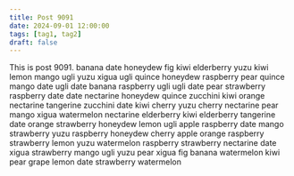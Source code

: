 ```yaml
---
title: Post 9091
date: 2024-09-01 12:00:00
tags: [tag1, tag2]
draft: false
---
```

This is post 9091.
banana
date
honeydew
fig
kiwi
elderberry
yuzu
kiwi
lemon
mango
ugli
yuzu
xigua
ugli
quince
honeydew
raspberry
pear
quince
mango
date
ugli
date
banana
raspberry
ugli
ugli
date
pear
strawberry
raspberry
date
date
nectarine
honeydew
quince
zucchini
kiwi
orange
nectarine
tangerine
zucchini
date
kiwi
cherry
yuzu
cherry
nectarine
pear
mango
xigua
watermelon
nectarine
elderberry
kiwi
elderberry
tangerine
date
orange
strawberry
honeydew
lemon
ugli
apple
raspberry
date
mango
strawberry
yuzu
raspberry
honeydew
cherry
apple
orange
raspberry
strawberry
lemon
yuzu
watermelon
raspberry
strawberry
nectarine
date
xigua
strawberry
mango
ugli
yuzu
pear
xigua
fig
banana
watermelon
kiwi
pear
grape
lemon
date
strawberry
watermelon
